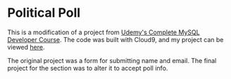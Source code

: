 # Political Poll

This is a modification of a project from  [Udemy's Complete MySQL Developer Course](https://www.udemy.com/the-complete-mysql-developer-course). The code was built with Cloud9, and my project can be viewed [here](https://ide.c9.io/lamarrg/mysql).

 The original project was a form for submitting name and email. The final project for the section was to alter it to accept poll info.
